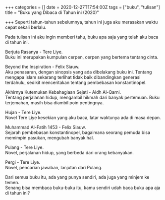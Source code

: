 +++
categories = []
date = 2020-12-27T17:54:00Z
tags = ["buku", "tulisan"]
title = "Buku yang Dibaca di Tahun ini (2020)"

+++
Seperti tahun-tahun sebelumnya, tahun ini juga aku merasakan waktu cepat sekali berlalu.<!--more-->

Pada tulisan ini aku ingin memberi tahu, buku apa saja yang telah aku baca di tahun ini.   
  
Berjuta Rasanya - Tere Liye.  
Buku ini merupakan kumpulan cerpen, cerpen yang bertema tentang cinta.  
  
Beyond the Inspiration - Felix Siauw.  
Aku penasaran, dengan sinopsis yang ada dibelakang buku ini. Tentang mengapa islam sekarang terlihat tidak baik dibandingkan generasi terdahulu, sedikit menceritakan tentang pembebasan konstantinopel.  
  
Akhirnya Kutemukan Kebahagiaan Sejati - Aidh Al-Qarni.  
Tentang perjalanan hidup, mengambil hikmah dari banyak pertemuan. Buku terjemahan, masih bisa diambil poin pentingnya.  
  
Hujan - Tere Liye.  
Novel Tere Liye kesekian yang aku baca, latar waktunya ada di masa depan.  
  
Muhammad Al-Fatih 1453 - Felix Siauw.  
Sejarah pembebasan konstantinopel, bagaimana seorang pemuda bisa memimpin pasukan, mengubah banyak hal.  
  
Pulang - Tere Liye.  
Novel, perjalanan hidup, yang berbeda dari orang kebanyakan.  
  
Pergi - Tere Liye.  
Novel, pencarian jawaban, lanjutan dari Pulang.  
  
Dari semua buku itu, ada yang punya sendiri, ada juga yang minjem ke temen.  
Senang bisa membaca buku-buku itu, kamu sendiri udah baca buku apa aja di tahun ini?